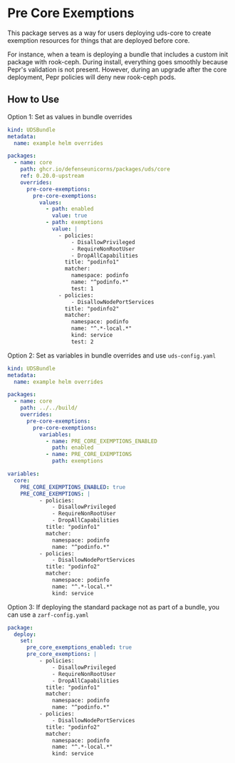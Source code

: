 # Pre Core Exemptions

This package serves as a way for users deploying uds-core to create exemption resources for things that are deployed before core.

For instance, when a team is deploying a bundle that includes a custom init package with rook-ceph. During install, everything goes smoothly because Pepr's validation is not present. However, during an upgrade after the core deployment, Pepr policies will deny new rook-ceph pods.

## How to Use

Option 1: Set as values in bundle overrides
```yaml
kind: UDSBundle
metadata:
  name: example helm overrides

packages:
  - name: core
    path: ghcr.io/defenseunicorns/packages/uds/core
    ref: 0.20.0-upstream
    overrides:
      pre-core-exemptions:
        pre-core-exemptions:
          values:
            - path: enabled
              value: true
            - path: exemptions
              value: |
                - policies:
                    - DisallowPrivileged
                    - RequireNonRootUser
                    - DropAllCapabilities
                  title: "podinfo1"
                  matcher:
                    namespace: podinfo
                    name: "^podinfo.*"
                    test: 1
                - policies:
                    - DisallowNodePortServices
                  title: "podinfo2"
                  matcher:
                    namespace: podinfo
                    name: "^.*-local.*"
                    kind: service
                    test: 2
```

Option 2: Set as variables in bundle overrides and use `uds-config.yaml`
```yaml
kind: UDSBundle
metadata:
  name: example helm overrides

packages:
  - name: core
    path: ../../build/
    overrides:
      pre-core-exemptions:
        pre-core-exemptions:
          variables:
            - name: PRE_CORE_EXEMPTIONS_ENABLED
              path: enabled
            - name: PRE_CORE_EXEMPTIONS
              path: exemptions
```

```yaml
variables:
  core:
    PRE_CORE_EXEMPTIONS_ENABLED: true
    PRE_CORE_EXEMPTIONS: |
          - policies:
              - DisallowPrivileged
              - RequireNonRootUser
              - DropAllCapabilities
            title: "podinfo1"
            matcher:
              namespace: podinfo
              name: "^podinfo.*"
          - policies:
              - DisallowNodePortServices
            title: "podinfo2"
            matcher:
              namespace: podinfo
              name: "^.*-local.*"
              kind: service
```

Option 3: If deploying the standard package not as part of a bundle, you can use a `zarf-config.yaml`

```yaml
package:
  deploy:
    set:
      pre_core_exemptions_enabled: true
      pre_core_exemptions: |
          - policies:
              - DisallowPrivileged
              - RequireNonRootUser
              - DropAllCapabilities
            title: "podinfo1"
            matcher:
              namespace: podinfo
              name: "^podinfo.*"
          - policies:
              - DisallowNodePortServices
            title: "podinfo2"
            matcher:
              namespace: podinfo
              name: "^.*-local.*"
              kind: service
```

